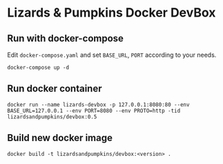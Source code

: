 # Lizards & Pumpkins Docker DevBox


## Run with docker-compose
Edit `docker-compose.yaml` and set `BASE_URL`, `PORT` according to your needs.

```
docker-compose up -d
```

## Run docker container

```
docker run --name lizards-devbox -p 127.0.0.1:8080:80 --env BASE_URL=127.0.0.1 --env PORT=8080 --env PROTO=http -tid lizardsandpumpkins/devbox:0.5
```

## Build new docker image

```
docker build -t lizardsandpumpkins/devbox:<version> .
```
